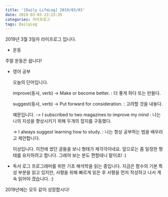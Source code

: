 ```yaml
---
title: '[Daily LifeLog] 2019/03/03'
date: 2019-03-03 23:23:35
categories: 라이프로그
tags: DailyLog
---
```


2019년 3월 3일자 라이프로그 입니다.

- 운동

주말 운동은 쉽니다!

- 영어 공부

  오늘의 단어입니다.
  
  improve(동사, verb)
	-> Make or become better.
	: 더 좋게 하다 또는 만들다.

	suggest(동사, verb)
	-> Put forward for consideration.
	: 고려할 것을 내놓다.

	예문입니다.
	-> I subscribed to two magazines to improve my mind
	: 나는 나의 지성을 향상시키기 위해 두개의 잡지를 구동했다.

	-> I always suggest learning how to study.
	: 나는 항상 공부하는 법을 배우라고 제안합니다.

	이상입니다.
	이전에 썼던 글들을 보니 형태가 제각각이네요.
	앞으로는 좀 일정한 형태를 유지하려고 합니다.
	그래야 보는 분도 편할테니 말이죠! :)

- 독서 로그
	프로그래머를 위한 기초 해석학을 읽는 중입니다.
	지금은 함수의 기본 특성 부분을 읽고 있지만,
	서평을 위해 빠르게 읽은 후 서평을 먼저 작성하고 나서 계속 읽어야 겠습니다. :)

2019년에는 모두 같이 성장합시다!
